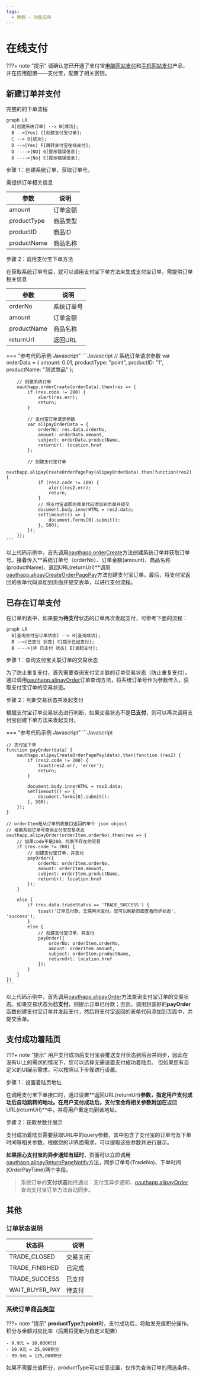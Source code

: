 ```yaml
---
tags:
  - 教程 - 功能应用
---
```


# 在线支付

???+ note "提示"
    请确认您已开通了支付宝[电脑网站支付](https://open.alipay.com/api/detail?code=I1080300001000041203)和[手机网站支付](https://open.alipay.com/api/detail?code=I1080300001000041949)产品，并在应用配置——支付宝，配置了相关密钥。

## 新建订单并支付

完整的的下单流程

``` mermaid
graph LR
  A[创建系统订单] --> B{成功};
  B -->|Yes| C[创建支付宝订单];
  C --> D{成功};
  D -->|Yes| F[跳转支付宝在线支付];
  D ---->|NO| G[提示错误信息];
  B ---->|No| E[提示错误信息];
```


步骤 1：创建系统订单，获取订单号。

需提供订单相关信息

| 参数 | 说明 |
| --- | --- |
| amount | 订单金额 |
| productType | 商品类型 |
| productID | 商品ID |
| productName | 商品名称 |

步骤 2：调用支付宝下单方法

在获取系统订单号后，就可以调用支付宝下单方法来生成支付宝订单。需提供订单相关信息

| 参数 | 说明 |
| --- | --- |
| orderNo | 系统订单号 |
| amount | 订单金额 |
| productName | 商品名称 |
| returnUrl | 返回URL |


=== "参考代码示例 Javascript"
    ```Javascript
    	// 系统订单请求参数
    	var orderData = {
    	    amount: 0.01,
    	    productType: "point",
    	    productID: "1",
    	    productName: "测试商品"
    	};

    	// 创建系统订单
    	oauthapp.orderCreate(orderData).then(res => {
    	    if (res.code != 200) {
    	        alert(res.err);
    	        return;
    	    }

            // 支付宝订单请求参数
            var alipayOrderData = {
    	        orderNo: res.data.orderNo,
    	        amount: orderData.amount,
    	        subject: orderData.productName,
    	        returnUrl: location.href
    	    };

    	    // 创建支付宝订单
    	    oauthapp.alipayCreateOrderPagePay(alipayOrderData).then(function(res2) {
    	        if (res2.code != 200) {
    	            alert(res2.err);
    	            return;
    	        }
    	        // 将支付宝返回的表单代码添加到页面并提交
    	        document.body.innerHTML = res2.data;
    	        setTimeout(() => {
    	            document.forms[0].submit();
    	        }, 500);
    	    });
    	});
    ```

以上代码示例中，首先调用[oauthapp.orderCreate](https://docs.oauthapp.com/framework_order/#_3)方法创建系统订单并获取订单号。接着传入**系统订单号（orderNo）、订单金额(amount)、商品名称(productName)、返回URL(returnUrl)**调用[oauthapp.alipayCreateOrderPagePay](https://docs.oauthapp.com/framework_alipay/#_2)方法创建支付宝订单。最后，将支付宝返回的表单代码添加到页面并提交表单，以进行支付流程。

## 已存在订单支付

在订单列表中，如果要为**待支付**状态的订单再次发起支付，可参考下面的流程：

``` mermaid
graph LR
  A[查询支付宝订单状态] --> B{查询成功};
  B -->|已支付 状态| C[提示已经支付];
  B ---->|非 已支付 状态| E[发起支付];
```


步骤 1：查询支付宝关联订单的交易状态

为了防止重复支付，首先需要查询支付宝关联的订单交易状态（防止重复支付）。通过调用[oauthapp.alipayOrder](https://docs.oauthapp.com/framework_alipay/#_4)订单查询方法，将系统订单号作为参数传入，获取支付宝订单的交易状态。

步骤 2：判断交易状态并发起支付

根据支付宝订单交易状态进行判断，如果交易状态不是**已支付**，则可以再次调用支付宝创建下单方法来发起支付。

=== "参考代码示例 Javascript"
    ```Javascript

    // 支付宝下单
    function payOrder(data) {
        oauthapp.alipayCreateOrderPagePay(data).then(function (res2) {
            if (res2.code != 200) {
                toast(res2.err, 'error');
                return;
            }

            document.body.innerHTML = res2.data;
            setTimeout(() => {
                document.forms[0].submit();
            }, 500);
        });
    }

    // orderItem是从订单列表接口返回的单个 json object
    // 根据系统订单号查询支付宝交易状态
    oauthapp.alipayOrder(orderItem.orderNo).then(res => {
        // 如果code不是200，代表不存在的交易
        if (res.code != 200) {
            // 创建支付宝订单，并支付
            payOrder({
                orderNo: orderItem.orderNo,
                amount: orderItem.amount,
                subject: orderItem.productName,
                returnUrl: location.href
            });
        }

        else {
            if (res.data.tradeStatus == 'TRADE_SUCCESS') {
                toast('订单已付款，无需再次支付。您可以刷新页面查看同步状态', 'success');
            }
            else {
                // 创建支付宝订单，并支付
                payOrder({
                    orderNo: orderItem.orderNo,
                    amount: orderItem.amount,
                    subject: orderItem.productName,
                    returnUrl: location.href
                });
            }
        }
    })
    ```

以上代码示例中，首先调用[oauthapp.alipayOrder](https://docs.oauthapp.com/framework_alipay/#_4)方法查询支付宝订单的交易状态。如果交易状态为**已支付**，则提示订单已付款；否则，调用封装好的**payOrder**函数创建支付宝订单并发起支付，然后将支付宝返回的表单代码添加到页面中，并提交表单。


## 支付成功着陆页

???+ note "提示"
    用户支付成功后支付宝会推送支付状态到后台并同步，因此在没有UI上的需求的情况下，您可以选择无需设置支付成功着陆页。
    但如果您有自定义的UI展示需求，可以按照以下步骤进行设置。

步骤 1：设置着陆页地址

在调用支付宝下单接口时，通过设置**返回URL(returnUrl)**参数，指定用户支付成功后自动跳转的地址。在用户支付成功后，支付宝会将相关参数附加在**返回URL(returnUrl)**中，并将用户重定向到该地址。

步骤 2：获取参数并展示

支付成功着陆页需要获取URL中的query参数，其中包含了支付宝的订单号及下单时间等相关参数。根据您的UI界面需求，可以提取这些参数并进行展示。

**如果担心支付宝的异步通知有延时**，页面可以立即调用[oauthapp.alipayReturnPageNotify](https://docs.oauthapp.com/framework_alipay/#_6)方法，同步订单号(TradeNo)、下单时间(OrderPayTime)两个字段。

> 系统订单的**支付状态**始终通过：支付宝异步通知、[oauthapp.alipayOrder](https://docs.oauthapp.com/framework_alipay/#_4)查询支付宝订单方法自动同步。

## 其他

### 订单状态说明

| 状态码 | 说明 |
| --- | --- |
| TRADE_CLOSED | 交易关闭 |
| TRADE_FINISHED | 已完成 |
| TRADE_SUCCESS | 已支付 |
| WAIT_BUYER_PAY | 待支付 |

### 系统订单商品类型

???+ note "提示"
    **productType**为**point**时，支付成功后，将触发充值积分操作。
    积分与金额对应比率（后期将更新为自定义配置）

    - 9.9元 = 10,000积分
    - 19.9元 = 25,000积分
    - 99.9元 = 125,000积分

如果不需要充值积分，productType可以任意设置，仅作为查询订单的筛选条件。